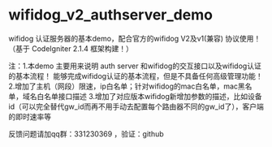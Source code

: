 wifidog_v2_authserver_demo
=======================

wifidog 认证服务器的基本demo，配合官方的wifidog V2及v1(兼容) 协议使用！  （基于 CodeIgniter 2.1.4 框架构建！）





注：1.本demo 主要用来说明 auth server 和wifidog的交互接口以及wifidog认证的基本流程！ 
	能够完成wifidog认证的基本流程，但是不具备任何高级管理功能！
	2.增加了主机（网段）限速，ip白名单；针对wifidog的mac白名单，mac黑名单，域名白名单接口描述
	3.增加了对应版本wifidog新增加参数的描述，比如设备id（可以完全替代gw_id而再不用手动去配置每个路由器不同的gw_id了），客户端的即时速率等
  
  
  
  反馈问题请加qq群：331230369 ，验证：github
  
  
  
